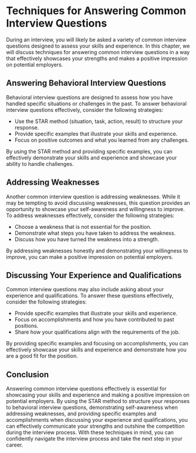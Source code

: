 Techniques for Answering Common Interview Questions
====================================================================================================================

During an interview, you will likely be asked a variety of common interview questions designed to assess your skills and experience. In this chapter, we will discuss techniques for answering common interview questions in a way that effectively showcases your strengths and makes a positive impression on potential employers.

Answering Behavioral Interview Questions
----------------------------------------

Behavioral interview questions are designed to assess how you have handled specific situations or challenges in the past. To answer behavioral interview questions effectively, consider the following strategies:

* Use the STAR method (situation, task, action, result) to structure your response.
* Provide specific examples that illustrate your skills and experience.
* Focus on positive outcomes and what you learned from any challenges.

By using the STAR method and providing specific examples, you can effectively demonstrate your skills and experience and showcase your ability to handle challenges.

Addressing Weaknesses
---------------------

Another common interview question is addressing weaknesses. While it may be tempting to avoid discussing weaknesses, this question provides an opportunity to showcase your self-awareness and willingness to improve. To address weaknesses effectively, consider the following strategies:

* Choose a weakness that is not essential for the position.
* Demonstrate what steps you have taken to address the weakness.
* Discuss how you have turned the weakness into a strength.

By addressing weaknesses honestly and demonstrating your willingness to improve, you can make a positive impression on potential employers.

Discussing Your Experience and Qualifications
---------------------------------------------

Common interview questions may also include asking about your experience and qualifications. To answer these questions effectively, consider the following strategies:

* Provide specific examples that illustrate your skills and experience.
* Focus on accomplishments and how you have contributed to past positions.
* Share how your qualifications align with the requirements of the job.

By providing specific examples and focusing on accomplishments, you can effectively showcase your skills and experience and demonstrate how you are a good fit for the position.

Conclusion
----------

Answering common interview questions effectively is essential for showcasing your skills and experience and making a positive impression on potential employers. By using the STAR method to structure your responses to behavioral interview questions, demonstrating self-awareness when addressing weaknesses, and providing specific examples and accomplishments when discussing your experience and qualifications, you can effectively communicate your strengths and outshine the competition during the interview process. With these techniques in mind, you can confidently navigate the interview process and take the next step in your career.
